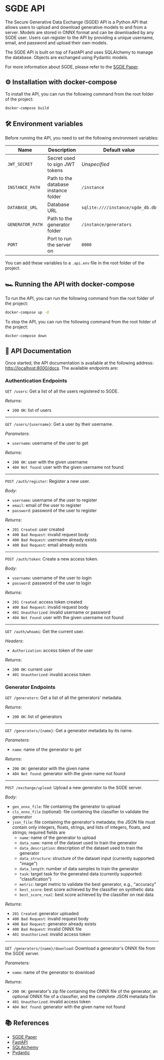 # SGDE API

The Secure Generative Data Exchange (SGDE) API is a Python API that allows users to upload and download generative models to and from a server.
Models are stored in ONNX format and can be downloaded by any SGDE user. Users can register to the API by providing a unique username, email, and password and upload their own models.

The SGDE API is built on top of FastAPI and uses SQLAlchemy to manage the database. Objects are exchanged using Pydantic models.

For more information about SGDE, please refer to the [SGDE Paper](https://arxiv.org/abs/2109.12062).

## ⚙️ Installation with docker-compose

To install the API, you can run the following command from the root folder of the project:

```bash
docker-compose build
```

## 🛠️ Environment variables

Before running the API, you need to set the following environment variables:

| Name             | Description                          | Default value                    |
|------------------|--------------------------------------|----------------------------------|
| `JWT_SECRET`     | Secret used to sign JWT tokens       | _Unspecified_                    |
| `INSTANCE_PATH`  | Path to the database instance folder | `/instance  `                    |
| `DATABASE_URL`   | Database URL                         | `sqlite:////instance/sgde_db.db` |
| `GENERATOR_PATH` | Path to the generator folder         | `/instance/generators`           |
| `PORT`           | Port to run the server on            | `8000`                           |

You can add these variables to a `.api.env` file in the root folder of the project.

## 🏎️ Running the API with docker-compose

To run the API, you can run the following command from the root folder of the project:

```bash
docker-compose up -d
```

To stop the API, you can run the following command from the root folder of the project:

```bash
docker-compose down
```

## 📖 API Documentation

Once started, the API documentation is available at the following address: [http://localhost:8000/docs](http://localhost:8000/docs).
The available endpoints are:

### Authentication Endpoints

`GET /users`: Get a list of all the users registered to SGDE.

_Returns_:
* `200 OK`: list of users

---

`GET /users/{username}`: Get a user by their username.

_Parameters_:
* `username`: username of the user to get

_Returns_:
* `200 OK`: user with the given username
* `404 Not found`: user with the given username not found

---

`POST /auth/register`: Register a new user.

_Body_:
* `username`: username of the user to register
* `email`: email of the user to register
* `password`: password of the user to register

_Returns_:
* `201 Created`: user created
* `400 Bad Request`: invalid request body
* `400 Bad Request`: username already exists
* `400 Bad Request`: email already exists

---

`POST /auth/token`: Create a new access token.

_Body_:
* `username`: username of the user to login
* `password`: password of the user to login

_Returns_:
* `201 Created`: access token created
* `400 Bad Request`: invalid request body
* `401 Unauthorized`: invalid username or password
* `404 Not Found`: user with the given username not found

---

`GET /auth/whoami`: Get the current user.

_Headers_:
* `Authorization`: access token of the user

_Returns_:
* `200 OK`: current user
* `401 Unauthorized`: invalid access token

### Generator Endpoints

`GET /generators`: Get a list of all the generators' metadata.

_Returns_:
* `200 OK`: list of generators

---

`GET /generators/{name}`: Get a generator metadata by its name.

_Parameters_:
* `name`: name of the generator to get

_Returns_:
* `200 OK`: generator with the given name
* `404 Not found`: generator with the given name not found

---

`POST /exchange/upload`: Upload a new generator to the SGDE server.

_Body_:
* `gen_onnx_file`: file containing the generator to upload
* `cls_onnx_file` (optional): file containing the classifier to validate the generator
* `json_file`: file containing the generator's metadata; the JSON file must contain only integers, floats, strings, and lists of integers, floats, and strings; required fields are
  * `name`: name of the generator to upload
  * `data_name`: name of the dataset used to train the generator
  * `data_description`: description of the dataset used to train the generator
  * `data_structure`: structure of the dataset input (currently supported: "image")
  * `data_length`: number of data samples to train the generator
  * `task`: target task for the generated data (currently supported: "classification")
  * `metric`: target metric to validate the best generator, e.g., "accuracy"
  * `best_score`: best score achieved by the classifier on synthetic data
  * `best_score_real`: best score achieved by the classifier on real data

_Returns_:
* `201 Created`: generator uploaded
* `400 Bad Request`: invalid request body
* `400 Bad Request`: generator already exists
* `400 Bad Request`: invalid ONNX file
* `401 Unauthorized`: invalid access token

---

`GET /generators/{name}/download`: Download a generator's ONNX file from the SGDE server.

_Parameters_:
* `name`: name of the generator to download

_Returns_:
* `200 OK`: generator's zip file containing the ONNX file of the generator, an optional ONNX file of a classifier, and the complete JSON metadata file
* `401 Unauthorized`: invalid access token
* `404 Not found`: generator with the given name not found

## 📚 References

- [SGDE Paper](https://arxiv.org/abs/2109.12062)
- [FastAPI](https://fastapi.tiangolo.com/)
- [SQLAlchemy](https://www.sqlalchemy.org/)
- [Pydantic](https://pydantic-docs.helpmanual.io/)
